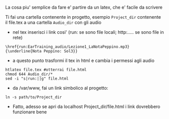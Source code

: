 La cosa piu' semplice da fare e' partire da un latex, che e' facile da scrivere

Ti fai una cartella contenente in progetto, esempio 
`Project_dir` contenente il file.tex a una cartella `Audio_dir` con gli audio

* nel tex inserisci i link cosi' (run: se sono file locali; http:..... se sono file in rete)
```
\href{run:EarTraining_audio/Lezione1_LaNotaPeppino.mp3}{\underline{Nota Peppino: Sol3}}
```

* a questo punto trasformi il tex in html e cambia i permessi agli audio
```
htlatex file.tex #otterrai file.html
chmod 644 Audio_dir/*
sed -i "s|run:||g" file.html
```

* da /var/www, fai un link simbolico al progetto:
```
ln -s path/to/Project_dir
```

* Fatto, adesso se apri da localhost Project_dir/file.html i link dovrebbero funzionare bene
